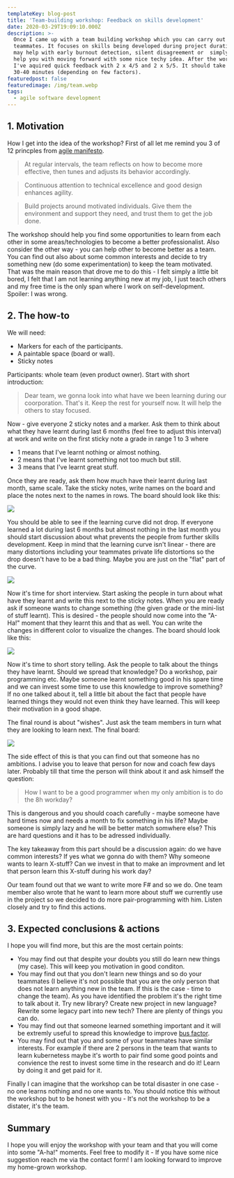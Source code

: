 ```yaml
---
templateKey: blog-post
title: 'Team-building workshop: Feedback on skills development'
date: 2020-03-29T19:09:10.000Z
description: >-
  Once I came up with a team building workshop which you can carry out with your
  teammates. It focuses on skills being developed during project duration. It
  may help with early burnout detection, silent disagreement or  simply it may
  help you with moving forward with some nice techy idea. After the workshop
  I've aquired quick feedback with 2 x 4/5 and 2 x 5/5. It should take about
  30-40 minutes (depending on few factors).
featuredpost: false
featuredimage: /img/team.webp
tags:
  - agile software development
---
```

## 1. Motivation
How I get into the idea of the workshop? First of all let me remind you 3 of 12 princples from <a href="https://agilemanifesto.org/principles.html" target="_blank">agile manifesto</a>.
>At regular intervals, the team reflects on how to become more effective, then tunes and adjusts its behavior accordingly. 

>Continuous attention to technical excellence and good design enhances agility. 

>Build projects around motivated individuals. Give them the environment and support they need, and trust them to get the job done.

The workshop should help you find some opportunities to learn from each other in some areas/technologies to become a better professionalist. Also consider the other way - you can help other to become better as a team. You can find out also about some common interests and decide to try something new (do some experimentation) to keep the team motivated. That was the main reason that drove me to do this - I felt simply a little bit bored, I felt that I am not learning anything new at my job, I just teach others and my free time is the only span where I work on self-development. Spoiler: I was wrong.

## 2. The how-to
We will need:
* Markers for each of the participants.
* A paintable space (board or wall).
* Sticky notes

Participants: whole team (even product owner). Start with short introduction: 
> Dear team, we gonna look into what have we been learning during our coorporation. 
That's it. Keep the rest for yourself now. It will help the others to stay focused.

Now - give everyone 2 sticky notes and a marker. Ask them to think about what they have learnt during last 6 months (feel free to adjust this interval) at work and write on the first sticky note a grade in range 1 to 3 where
* 1 means that I've learnt nothing or almost nothing.
* 2 means that I've learnt something not too much but still.
* 3 means that I've learnt great stuff.

Once they are ready, ask them how much have their learnt during last month, same scale. Take the sticky notes, write names on the board and place the notes next to the names in rows. The board should look like this:

![](/img/post3/1.jpg)

You should be able to see if the learning curve did not drop. If everyone learned a lot during last 6 months but almost nothing in the last month you should start discussion about what prevents the people from further skills development. Keep in mind that the learning curve isn't linear - there are many distortions including your teammates private life distortions so the drop doesn't have to be a bad thing. Maybe you are just on the "flat" part of the curve.

![](/img/learning.png)

Now it's time for short interview. Start asking the people in turn about what have they learnt and write this next to the sticky notes. When you are ready ask if someone wants to change something (the given grade or the mini-list of stuff learnt). This is desired - the people should now come into the "A-Ha!" moment that they learnt this and that as well. You can write the changes in different color to visualize the changes. The board should look like this:

![](/img/post3/2.jpg)

Now it's time to short story telling. Ask the people to talk about the things they have learnt. Should we spread that knowledge? Do a workshop, pair programming etc. Maybe someone learnt something good in his spare time and we can invest some time to use this knowledge to improve something? If no one talked about it, tell a little bit about the fact that people have learned things they would not even think they have learned. This will keep their motivation in a good shape.

The final round is about "wishes". Just ask the team members in turn what they are looking to learn next. The final board:

![](/img/post3/3.jpg)

The side effect of this is that you can find out that someone has no ambitions. I advise you to leave that person for now and coach few days later. Probably till that time the person will think about it and ask himself the question:
> How I want to be a good programmer when my only ambition is to do the 8h workday?

This is dangerous and you should coach carefully - maybe someone have hard times now and needs a month to fix something in his life? Maybe someone is simply lazy and he will be better match somwhere else? This are hard questions and it has to be adressed individually.

The key takeaway from this part should be a discussion again: do we have common interests? If yes what we gonna do with them? Why someone wants to learn X-stuff? Can we invest in that to make an improvment and let that person learn this X-stuff during his work day?

Our team found out that we want to write more F# and so we do. One team member also wrote that he want to learn more about stuff we currently use in the project so we decided to do more pair-programming with him. Listen closely and try to find this actions.

## 3. Expected conclusions & actions
I hope you will find more, but this are the most certain points:
* You may find out that despite your doubts you still do learn new things (my case). This will keep you motivation in good conditon.
* You may find out that you don't learn new things and so do your teammates (I believe it's not possible that you are the only person that does not learn anything new in the team. If this is the case - time to change the team). As you have identified the problem it's the right time to talk about it. Try new library? Create new project in new language? Rewrite some legacy part into new tech? There are plenty of things you can do.
* You may find out that someone learned something important and it will be extremly useful to spread this knowledge to improve <a href="https://en.wikipedia.org/wiki/Bus_factor" target="_blank">bus factor</a>. 
* You may find out that you and some of your teammates have similar interests. For example if there are 2 persons in the team that wants to learn kubernetess maybe it's worth to pair find some good points and convience the rest to invest some time in the research and do it! Learn by doing it and get paid for it.

Finally I can imagine that the workshop can be total disaster in one case - no one learns nothing and no one wants to. You should notice this without the workshop but to be honest with you - It's not the workshop to be a distater, it's the team.

## Summary
I hope you will enjoy the workshop with your team and that you will come into some "A-ha!" moments. Feel free to modify it - If you have some nice suggestion reach me via the contact form! I am looking forward to improve my home-grown workshop.

